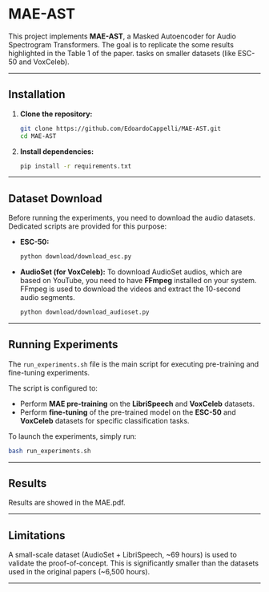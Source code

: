 # MAE-AST

This project implements **MAE-AST**, a Masked Autoencoder for Audio Spectrogram Transformers. The goal is to replicate the some results highlighted in the Table 1 of the paper. tasks on smaller datasets (like ESC-50 and VoxCeleb).

-----

## Installation

1.  **Clone the repository:**

    ```bash
    git clone https://github.com/EdoardoCappelli/MAE-AST.git
    cd MAE-AST
    ```

2.  **Install dependencies:**
   
    ```bash
    pip install -r requirements.txt
    ```

-----

## Dataset Download

Before running the experiments, you need to download the audio datasets. Dedicated scripts are provided for this purpose:

  * **ESC-50:**

    ```bash
    python download/download_esc.py
    ```

  * **AudioSet (for VoxCeleb):**
    To download AudioSet audios, which are based on YouTube, you need to have **FFmpeg** installed on your system. FFmpeg is used to download the videos and extract the 10-second audio segments.

    ```bash
    python download/download_audioset.py
    ```
-----

## Running Experiments

The `run_experiments.sh` file is the main script for executing pre-training and fine-tuning experiments.

The script is configured to:

  * Perform **MAE pre-training** on the **LibriSpeech** and **VoxCeleb** datasets.
  * Perform **fine-tuning** of the pre-trained model on the **ESC-50** and **VoxCeleb** datasets for specific classification tasks.

To launch the experiments, simply run:

```bash
bash run_experiments.sh
```
-----

## Results

Results are showed in the MAE.pdf.

-----

## Limitations
A small-scale dataset (AudioSet + LibriSpeech, ~69 hours) is used to validate the proof-of-concept. This is significantly smaller than the datasets used in the original papers (~6,500 hours).

-----

